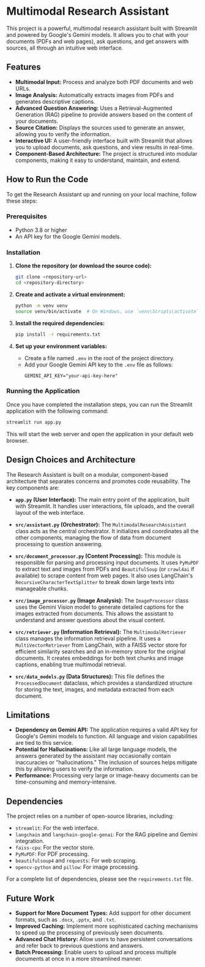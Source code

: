 # Multimodal Research Assistant

This project is a powerful, multimodal research assistant built with Streamlit and powered by Google's Gemini models. It allows you to chat with your documents (PDFs and web pages), ask questions, and get answers with sources, all through an intuitive web interface.

## Features

- **Multimodal Input:** Process and analyze both PDF documents and web URLs.
- **Image Analysis:** Automatically extracts images from PDFs and generates descriptive captions.
- **Advanced Question Answering:** Uses a Retrieval-Augmented Generation (RAG) pipeline to provide answers based on the content of your documents.
- **Source Citation:** Displays the sources used to generate an answer, allowing you to verify the information.
- **Interactive UI:** A user-friendly interface built with Streamlit that allows you to upload documents, ask questions, and view results in real-time.
- **Component-Based Architecture:** The project is structured into modular components, making it easy to understand, maintain, and extend.

## How to Run the Code

To get the Research Assistant up and running on your local machine, follow these steps:

### Prerequisites

- Python 3.8 or higher
- An API key for the Google Gemini models.

### Installation

1. **Clone the repository (or download the source code):**
   ```bash
   git clone <repository-url>
   cd <repository-directory>
   ```

2. **Create and activate a virtual environment:**
   ```bash
   python -m venv venv
   source venv/bin/activate  # On Windows, use `venv\Scripts\activate`
   ```

3. **Install the required dependencies:**
   ```bash
   pip install -r requirements.txt
   ```

4. **Set up your environment variables:**
   - Create a file named `.env` in the root of the project directory.
   - Add your Google Gemini API key to the `.env` file as follows:
     ```
     GEMINI_API_KEY="your-api-key-here"
     ```

### Running the Application

Once you have completed the installation steps, you can run the Streamlit application with the following command:

```bash
streamlit run app.py
```

This will start the web server and open the application in your default web browser.

## Design Choices and Architecture

The Research Assistant is built on a modular, component-based architecture that separates concerns and promotes code reusability. The key components are:

- **`app.py` (User Interface):** The main entry point of the application, built with Streamlit. It handles user interactions, file uploads, and the overall layout of the web interface.

- **`src/assistant.py` (Orchestrator):** The `MultimodalResearchAssistant` class acts as the central orchestrator. It initializes and coordinates all the other components, managing the flow of data from document processing to question answering.

- **`src/document_processor.py` (Content Processing):** This module is responsible for parsing and processing input documents. It uses `PyMuPDF` to extract text and images from PDFs and `BeautifulSoup` (or `crawl4ai` if available) to scrape content from web pages. It also uses LangChain's `RecursiveCharacterTextSplitter` to break down large texts into manageable chunks.

- **`src/image_processor.py` (Image Analysis):** The `ImageProcessor` class uses the Gemini Vision model to generate detailed captions for the images extracted from documents. This allows the assistant to understand and answer questions about the visual content.

- **`src/retriever.py` (Information Retrieval):** The `MultimodalRetriever` class manages the information retrieval pipeline. It uses a `MultiVectorRetriever` from LangChain, with a FAISS vector store for efficient similarity searches and an in-memory store for the original documents. It creates embeddings for both text chunks and image captions, enabling true multimodal retrieval.

- **`src/data_models.py` (Data Structures):** This file defines the `ProcessedDocument` dataclass, which provides a standardized structure for storing the text, images, and metadata extracted from each document.

## Limitations

- **Dependency on Gemini API:** The application requires a valid API key for Google's Gemini models to function. All language and vision capabilities are tied to this service.
- **Potential for Hallucinations:** Like all large language models, the answers generated by the assistant may occasionally contain inaccuracies or "hallucinations." The inclusion of sources helps mitigate this by allowing users to verify the information.
- **Performance:** Processing very large or image-heavy documents can be time-consuming and memory-intensive.

## Dependencies

The project relies on a number of open-source libraries, including:

- `streamlit`: For the web interface.
- `langchain` and `langchain-google-genai`: For the RAG pipeline and Gemini integration.
- `faiss-cpu`: For the vector store.
- `PyMuPDF`: For PDF processing.
- `beautifulsoup4` and `requests`: For web scraping.
- `opencv-python` and `pillow`: For image processing.

For a complete list of dependencies, please see the `requirements.txt` file.

## Future Work

- **Support for More Document Types:** Add support for other document formats, such as `.docx`, `.pptx`, and `.txt`.
- **Improved Caching:** Implement more sophisticated caching mechanisms to speed up the processing of previously seen documents.
- **Advanced Chat History:** Allow users to have persistent conversations and refer back to previous questions and answers.
- **Batch Processing:** Enable users to upload and process multiple documents at once in a more streamlined manner.


